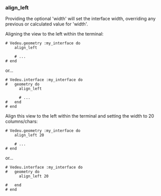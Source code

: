 ### align_left

Providing the optional 'width' will set the interface width,
overriding any previous or calculated value for 'width'.

Aligning the view to the left within the terminal:

    # Vedeu.geometry :my_interface do
        align_left

        # ...
    # end

or...

    # Vedeu.interface :my_interface do
    #   geometry do
          align_left

          # ...
    #   end
    # end

Align this view to the left within the terminal and setting the
width to 20 columns/chars:

    # Vedeu.geometry :my_interface do
        align_left 20

        # ...
    # end

or...

    # Vedeu.interface :my_interface do
    #   geometry do
          align_left 20

    #   end
    # end
